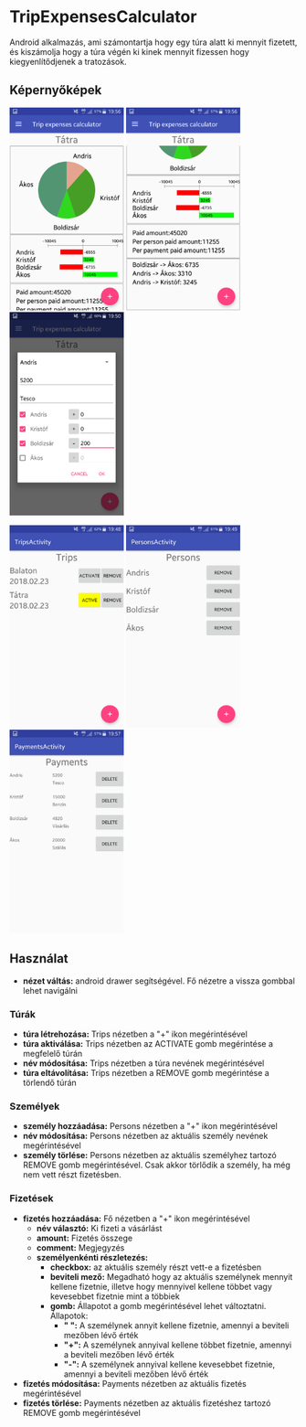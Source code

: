 # TripExpensesCalculator

Android alkalmazás, ami számontartja hogy egy túra alatt ki mennyit fizetett, és kiszámolja hogy a túra végén ki kinek mennyit fizessen hogy kiegyenlítődjenek a tratozások.

## Képernyőképek

<img src="https://github.com/kcsombi/TripExpensesCalculator/blob/master/Screenshots/Screenshot_2018-02-23-19-56-24.png" alt="alt text" width="200"> <img src="https://github.com/kcsombi/TripExpensesCalculator/blob/master/Screenshots/Screenshot_2018-02-23-19-56-27.png" alt="alt text" width="200">
<img src="https://github.com/kcsombi/TripExpensesCalculator/blob/master/Screenshots/Screenshot_2018-02-23-19-50-32.png" alt="alt text" width="200">

<img src="https://github.com/kcsombi/TripExpensesCalculator/blob/master/Screenshots/Screenshot_2018-02-23-19-48-32.png" alt="alt text" width="200"> <img src="https://github.com/kcsombi/TripExpensesCalculator/blob/master/Screenshots/Screenshot_2018-02-23-19-49-15.png" alt="alt text" width="200">
<img src="https://github.com/kcsombi/TripExpensesCalculator/blob/master/Screenshots/Screenshot_2018-02-23-19-57-11.png" alt="alt text" width="200">

## Használat
- **nézet váltás:** android drawer segítségével. Fő nézetre a vissza gombbal lehet navigálni
### Túrák
- **túra létrehozása:** Trips nézetben a "+" ikon megérintésével
- **túra aktiválása:** Trips nézetben az ACTIVATE gomb megérintése a megfelelő túrán
- **név módosítása:** Trips nézetben a túra nevének megérintésével
- **túra eltávolítása:** Trips nézetben a REMOVE gomb megérintése a törlendő túrán
### Személyek
- **személy hozzáadása:** Persons nézetben a "+" ikon megérintésével
- **név módosítása:** Persons nézetben az aktuális személy nevének megérintésével
- **személy törlése:** Persons nézetben az aktuális személyhez tartozó REMOVE gomb megérintésével. Csak akkor törlődik a személy, ha még nem vett részt fizetésben.
### Fizetések
- **fizetés hozzáadása:** Fő nézetben a "+" ikon megérintésével
    - **név választó:** Ki fizeti a vásárlást
    - **amount:** Fizetés összege
    - **comment:** Megjegyzés
    - **személyenkénti részletezés:**
        - **checkbox:** az aktuális személy részt vett-e a fizetésben
        - **beviteli mező:** Megadható hogy az aktuális személynek mennyit kellene fizetnie, illetve hogy mennyivel kellene többet vagy kevesebbet fizetnie mint a többiek
        - **gomb:** Állapotot a gomb megérintésével lehet változtatni. Állapotok:
            - **" ":** A személynek annyit kellene fizetnie, amennyi a beviteli mezőben lévő érték
            - **"+":** A személynek annyival kellene többet fizetnie, amennyi a beviteli mezőben lévő érték
            - **"-":** A személynek annyival kellene kevesebbet fizetnie, amennyi a beviteli mezőben lévő érték
- **fizetés módosítása:** Payments nézetben az aktuális fizetés megérintésével
- **fizetés törlése:** Payments nézetben az aktuális fizetéshez tartozó REMOVE gomb megérintésével
